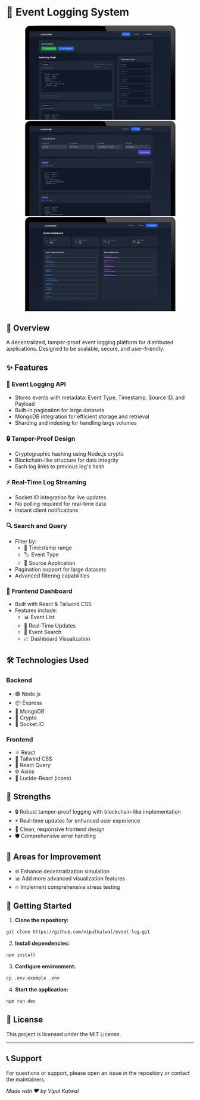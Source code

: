 # 📝 Event Logging System

![preview](/screenShot.png)
![preview](/search.png)
![preview](/dashboard.png)

## 🌟 Overview
A decentralized, tamper-proof event logging platform for distributed applications. Designed to be scalable, secure, and user-friendly.

## ✨ Features

### 🔌 Event Logging API
- Stores events with metadata: Event Type, Timestamp, Source ID, and Payload
- Built-in pagination for large datasets
- MongoDB integration for efficient storage and retrieval
- Sharding and indexing for handling large volumes

### 🔒 Tamper-Proof Design
- Cryptographic hashing using Node.js crypto
- Blockchain-like structure for data integrity
- Each log links to previous log's hash

### ⚡ Real-Time Log Streaming
- Socket.IO integration for live updates
- No polling required for real-time data
- Instant client notifications

### 🔍 Search and Query
- Filter by:
  - 📅 Timestamp range
  - 🏷️ Event Type
  - 🎯 Source Application
- Pagination support for large datasets
- Advanced filtering capabilities

### 🎨 Frontend Dashboard
- Built with React & Tailwind CSS
- Features include:
  - 📊 Event List
  - 🔄 Real-Time Updates
  - 🔎 Event Search
  - 📈 Dashboard Visualization

## 🛠️ Technologies Used

### Backend
- 🟢 Node.js
- 📦 Express
- 🍃 MongoDB
- 🔐 Crypto
- 🔌 Socket.IO

### Frontend
- ⚛️ React
- 🎨 Tailwind CSS
- 🔄 React Query
- 🌐 Axios
- 🎯 Lucide-React (icons)


## 💪 Strengths
- 🔒 Robust tamper-proof logging with blockchain-like implementation
- ⚡ Real-time updates for enhanced user experience
- 🎨 Clean, responsive frontend design
- 🛡️ Comprehensive error handling

## 🔄 Areas for Improvement
- 🌐 Enhance decentralization simulation
- 📊 Add more advanced visualization features
- 🔥 Implement comprehensive stress testing

## 🚀 Getting Started

1. **Clone the repository:**
```bash
git clone https://github.com/vipulkatwal/event-log.git
```

2. **Install dependencies:**
```bash
npm install
```

3. **Configure environment:**
```bash
cp .env.example .env
```

4. **Start the application:**
```bash
npm run dev
```

## 📝 License
This project is licensed under the MIT License.

---

## 📞 Support
For questions or support, please open an issue in the repository or contact the maintainers.

_Made with ❤️ by Vipul Katwal_